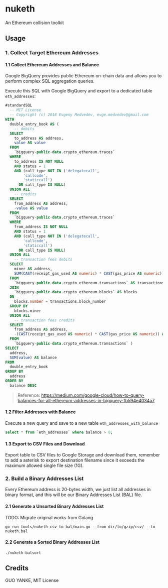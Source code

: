 # nuketh

An Ethereum collision toolkit

## Usage

### 1. Collect Target Ethereum Addresses

#### 1.1 Collect Ethereum Addresses and Balance

Google BigQuery provides public Ethereum on-chain data and allows you to perform complex SQL aggregation queries.

Execute this SQL with Google BigQuery and export to a dedicated table `eth_addresses`:

```sql
#standardSQL
  -- MIT License
  -- Copyright (c) 2018 Evgeny Medvedev, evge.medvedev@gmail.com
WITH
  double_entry_book AS (
    -- debits
  SELECT
    to_address AS address,
    value AS value
  FROM
    `bigquery-public-data.crypto_ethereum.traces`
  WHERE
    to_address IS NOT NULL
    AND status = 1
    AND (call_type NOT IN ('delegatecall',
        'callcode',
        'staticcall')
      OR call_type IS NULL)
  UNION ALL
    -- credits
  SELECT
    from_address AS address,
    -value AS value
  FROM
    `bigquery-public-data.crypto_ethereum.traces`
  WHERE
    from_address IS NOT NULL
    AND status = 1
    AND (call_type NOT IN ('delegatecall',
        'callcode',
        'staticcall')
      OR call_type IS NULL)
  UNION ALL
    -- transaction fees debits
  SELECT
    miner AS address,
    SUM(CAST(receipt_gas_used AS numeric) * CAST(gas_price AS numeric)) AS value
  FROM
    `bigquery-public-data.crypto_ethereum.transactions` AS transactions
  JOIN
    `bigquery-public-data.crypto_ethereum.blocks` AS blocks
  ON
    blocks.number = transactions.block_number
  GROUP BY
    blocks.miner
  UNION ALL
    -- transaction fees credits
  SELECT
    from_address AS address,
    -(CAST(receipt_gas_used AS numeric) * CAST(gas_price AS numeric)) AS value
  FROM
    `bigquery-public-data.crypto_ethereum.transactions` )
SELECT
  address,
  SUM(value) AS balance
FROM
  double_entry_book
GROUP BY
  address
ORDER BY
  balance DESC
```

> Reference: https://medium.com/google-cloud/how-to-query-balances-for-all-ethereum-addresses-in-bigquery-fb594e4034a7

#### 1.2 Filter Addresses with Balance

Execute a new query and save to a new table `eth_addresses_with_balance`

```sql
select * from `eth_addresses` where balance > 0;
```

#### 1.3 Export to CSV Files and Download

Export table to CSV files to Google Storage and download them, remember to add a asterisk to export destination filename since it exceeds the maximum allowed single file size (1G).

### 2. Build a Binary Addresses List

Every Ethereum address is 20-bytes width, we just list all addresses in binary format, and this will be our Binary Addresses List (BAL) file.

#### 2.1 Generate a Unsorted Binary Addresses List 

TODO: Migrate original works from Golang

```shell
go run tools/nuketh-csv-to-bal/main.go --from dir/to/gzip/csv/ --to nuketh.bal
```

#### 2.2 Generate a Sorted Binary Addresses List

```shell
./nuketh-balsort
```

## Credits

GUO YANKE, MIT License
